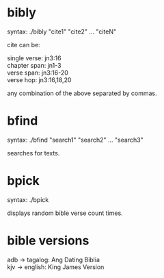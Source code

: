 # bibly

syntax: ./bibly "cite1" "cite2" ... "citeN"

cite can be:

single verse: jn3:16  
chapter span: jn1-3  
verse span:   jn3:16-20  
verse hop:    jn3:16,18,20  

any combination of the above separated by commas.

# bfind

syntax: ./bfind "search1" "search2" ... "search3"

searches for texts.

# bpick

syntax: ./bpick <count>

displays random bible verse count times.


# bible versions

adb -> tagalog: Ang Dating Biblia  
kjv -> english: King James Version  
